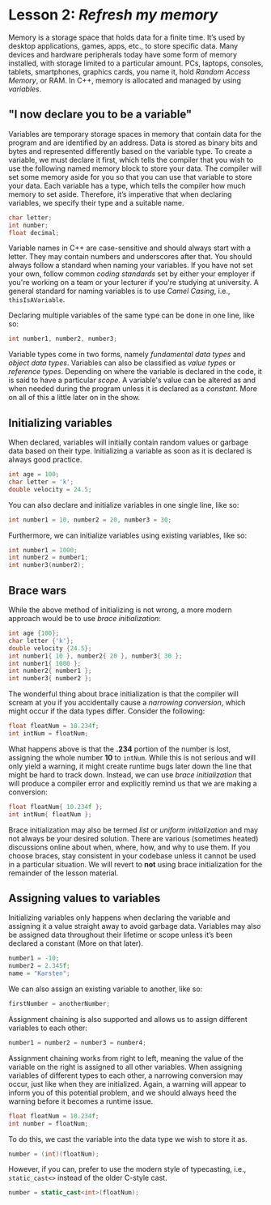 # Lesson 2: _Refresh my memory_

Memory is a storage space that holds data for a finite time. It’s used by desktop applications, games, apps, etc., to store specific data. Many devices and hardware peripherals today have some form of memory installed, with storage limited to a particular amount. PCs, laptops, consoles, tablets, smartphones, graphics cards, you name it, hold _Random Access Memory_, or RAM. In C++, memory is allocated and managed by using _variables_.

## "I now declare you to be a variable"

Variables are temporary storage spaces in memory that contain data for the program and are identified by an address. Data is stored as binary bits and bytes and represented differently based on the variable type. 
To create a variable, we must declare it first, which tells the compiler that you wish to use the following named memory block to store your data. The compiler will set some memory aside for you so that you can use that variable to store your data. Each variable has a type, which tells the compiler how much memory to set aside. Therefore, it’s imperative that when declaring variables, we specify their type and a suitable name.

```cpp
char letter;
int number;
float decimal;
```

Variable names in C++ are case-sensitive and should always start with a letter. They may contain numbers and underscores after that. You should always follow a standard when naming your variables. If you have not set your own, follow common _coding standards_ set by either your employer if you're working on a team or your lecturer if you're studying at university. A general standard for naming variables is to use _Camel Casing_, i.e., `thisIsAVariable`.

Declaring multiple variables of the same type can be done in one line, like so:

```cpp
int number1, number2, number3;
```

Variable types come in two forms, namely _fundamental data types_ and _object data types_. Variables can also be classified as _value types_ or _reference types_. Depending on where the variable is declared in the code, it is said to have a particular _scope_. A variable's value can be altered as and when needed during the program unless it is declared as a _constant_. More on all of this a little later on in the show.

## Initializing variables

When declared, variables will initially contain random values or garbage data based on their type. Initializing a variable as soon as it is declared is always good practice.

```cpp
int age = 100;
char letter = 'k';
double velocity = 24.5;
```

You can also declare and initialize variables in one single line, like so:

```cpp
int number1 = 10, number2 = 20, number3 = 30;
```

Furthermore, we can initialize variables using existing variables, like so:

```cpp
int number1 = 1000;
int number2 = number1;
int number3(number2);
```

## Brace wars

While the above method of initializing is not wrong, a more modern approach would be to use _brace initialization_:

```cpp
int age {100};
char letter {'k'};
double velocity {24.5};
int number1{ 10 }, number2{ 20 }, number3{ 30 };
int number1{ 1000 };
int number2{ number1 };
int number3{ number2 };
```

The wonderful thing about brace initialization is that the compiler will scream at you if you accidentally cause a _narrowing conversion_, which might occur if the data types differ. Consider the following:

```cpp
float floatNum = 10.234f;
int intNum = floatNum; 
```

What happens above is that the **.234** portion of the number is lost, assigning the whole number **10** to `intNum`. While this is not serious and will only yield a warning, it might create runtime bugs later down the line that might be hard to track down. Instead, we can use _brace initialization_ that will produce a compiler error and explicitly remind us that we are making a conversion:

```cpp
float floatNum{ 10.234f };
int intNum{ floatNum }; 
```

Brace initialization may also be termed _list_ or _uniform initialization_ and may not always be your desired solution. There are various (sometimes heated) discussions online about when, where, how, and why to use them. If you choose braces, stay consistent in your codebase unless it cannot be used in a particular situation. We will revert to **not** using brace initialization for the remainder of the lesson material.

## Assigning values to variables

Initializing variables only happens when declaring the variable and assigning it a value straight away to avoid garbage data. Variables may also be assigned data throughout their lifetime or scope unless it’s been declared a constant (More on that later). 

```cpp
number1 = -10;
number2 = 2.345f;
name = "Karsten";
```

We can also assign an existing variable to another, like so:

```cpp
firstNumber = anotherNumber;
```

Assignment chaining is also supported and allows us to assign different variables to each other: 

```cpp
number1 = number2 = number3 = number4;
```

Assignment chaining works from right to left, meaning the value of the variable on the right is assigned to all other variables. When assigning variables of different types to each other, a narrowing conversion may occur, just like when they are initialized. Again, a warning will appear to inform you of this potential problem, and we should always heed the warning before it becomes a runtime issue. 

```cpp
float floatNum = 10.234f;
int number = floatNum;
```

To do this, we cast the variable into the data type we wish to store it as.

```cpp
number = (int)(floatNum);
```

However, if you can, prefer to use the modern style of typecasting, i.e., `static_cast<>` instead of the older C-style cast.

```cpp
number = static_cast<int>(floatNum);
```


